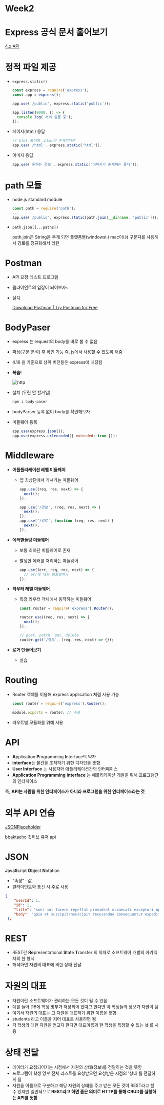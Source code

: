 # Week2

# Express 공식 문서 훑어보기

[4.x API](https://expressjs.com/en/4x/api.html)

# 정적 파일 제공

- `express.static()`

  ```jsx
  const express = require('express');
  const app = express();

  app.use('/public', express.static('public'));

  app.listen(9000, () => {
    console.log('서버 실행 중');
  });
  ```

- 페이지(html) 응답

  ```jsx
  // html 폴더에 .html이 존재한다면
  app.use('/html', express.static('html'));
  ```

- 이미지 응답

  ```jsx
  app.use('원하는 경로', express.static('이미지가 존재하는 폴더'));
  ```

# path 모듈

- node.js standard module

  ```jsx
  const path = require('path');
  ...
  app.use('/public', express.static(path.join(__dirname, 'public')));
  ```

- `path.json([...paths])`

  path.join은 String을 주게 되면 플랫폼별(windows냐 mac이냐) 구분자를 사용해서 경로를 정규화해서 리턴

# Postman

- API 요청 테스트 프로그램
- 클라이언트의 입장이 되어보자~
- 설치

  [Download Postman | Try Postman for Free](https://www.postman.com/downloads/)

# BodyPaser

- express 는 request의 body를 바로 볼 수 없음
- 파싱(구문 분석) 후 확인 가능 즉, js에서 사용할 수 있도록 해줌
- 4.16 을 기준으로 상위 버전들은 express에 내장됨
- **복습!**

  ![http](images/1.jpg)

- 설치 (우린 안 할거임)

  ```bash
  npm i body-paser
  ```

- bodyParser 등록 없이 body를 확인해보자
- 미들웨어 등록

  ```jsx
  app.use(express.json());
  app.use(express.urlencoded({ extended: true }));
  ```

# Middleware

- **어플플리케이션 레벨 미들웨어**

  - 앱 최상단에서 거쳐가는 미들웨어

    ```jsx
    app.use((req, res, next) => {
      next();
    });

    app.use('/경로', (req, res, next) => {
      next();
    });
    app.use('/경로', function (req, res, next) {
      next();
    });
    ```

- **에러핸들링 미들웨어**

  - 보통 최하단 미들웨어로 존재
  - 발생한 에러를 처리하는 미들웨어

    ```jsx
    app.use((err, req, res, next) => {
      // err에 대한 핸들링하기
    });
    ```

- **라우터 레벨 미들웨어**

  - 특정 라우터 객체에서 동작하는 미들웨어

    ```jsx
    const router = require('express').Router();

    router.use((req, res, next) => {
      next();
    });

    // post, patch, put, delete
    router.get('/경로', (req, res, next) => {});
    ```

- **로거 만들어보기**
  - 실습

# Routing

- Router 객체를 이용해 express application 처럼 사용 가능

  ```jsx
  const router = require('express').Router();
  ...
  module.exports = router; // 수출
  ```

- 라우트별 모듈화를 위해 사용

# API

- **A**pplication **P**rogramming **I**nterface의 약자
- **interface**는 물건을 조작하기 위한 디자인을 뜻함
- **User Interface** 는 사용자와 애플리케이션간의 인터페이스
- **Application Programming** **interface** 는 애플리케이션 개발을 위해 프로그램간의 인터페이스

즉, **API는 사람을 위한 인터페이스가 아니라 프로그램을 위한 인터페이스라는 것**

# 외부 API 연습

[JSONPlaceholder](https://jsonplaceholder.typicode.com/)

[](https://api.github.com/users/bbaktaeho)

[bbaktaeho 깃허브 유저 api](https://api.github.com/users/bbaktaeho)

# JSON

**J**ava**S**cript **O**bject **N**otation

- "속성" : 값
- 클라이언트와 통신 시 주로 사용

```json
{
    "userId": 1,
    "id": 1,
    "title": "sunt aut facere repellat provident occaecati excepturi optio reprehenderit",
    "body": "quia et suscipit\nsuscipit recusandae consequuntur expedita et cum\nreprehenderit molestiae ut ut quas totam\nnostrum rerum est autem sunt rem eveniet architecto"
 },
```

# REST

- REST란 **Re**presentational **S**tate **T**ransfer 의 약자로 소프트웨어 개발의 아키텍처의 한 형식
- 해석하면 자원의 대표에 의한 상태 전달

# 자원의 대표

- 자원이란 소프트웨어가 관리하는 모든 것이 될 수 있음
- 예를 들어 DB에 학생 명부가 저장되어 있따고 한다면 이 학생들의 정보가 자원이 됨
- 여기서 자원의 대표는 그 자원을 대표하기 위한 이름을 뜻함
- students 라고 이름을 지어 대표로 사용하면 됨
- 각 학생의 대한 자원을 얻고자 한다면 대표이름과 한 학생을 특정할 수 있는 id 를 사용

# 상태 전달

- 데이터가 요청되어지는 시점에서 자원의 상태(정보)를 전달하는 것을 뜻함
- 프로그램이 학생 명부 전체 리스트를 요청받으면 요청받은 시점의 '상태'를 전달하게 됨
- 자원을 이름으로 구분하고 해당 자원의 상태를 주고 받는 모든 것이 REST라고 할 수 있지만 일반적으로 **REST라고 하면 좁은 의미로 HTTP를 통해 CRUD를 실행하는 API를 뜻함**
